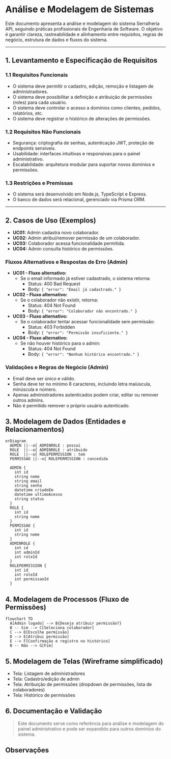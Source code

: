 
# Análise e Modelagem de Sistemas

Este documento apresenta a análise e modelagem do sistema Serralheria API, seguindo práticas profissionais de Engenharia de Software. O objetivo é garantir clareza, rastreabilidade e alinhamento entre requisitos, regras de negócio, estrutura de dados e fluxos do sistema.

---

## 1. Levantamento e Especificação de Requisitos

### 1.1 Requisitos Funcionais
- O sistema deve permitir o cadastro, edição, remoção e listagem de administradores.
- O sistema deve possibilitar a definição e atribuição de permissões (roles) para cada usuário.
- O sistema deve controlar o acesso a domínios como clientes, pedidos, relatórios, etc.
- O sistema deve registrar o histórico de alterações de permissões.

### 1.2 Requisitos Não Funcionais
- Segurança: criptografia de senhas, autenticação JWT, proteção de endpoints sensíveis.
- Usabilidade: interfaces intuitivas e responsivas para o painel administrativo.
- Escalabilidade: arquitetura modular para suportar novos domínios e permissões.

### 1.3 Restrições e Premissas
- O sistema será desenvolvido em Node.js, TypeScript e Express.
- O banco de dados será relacional, gerenciado via Prisma ORM.

---

## 2. Casos de Uso (Exemplos)
- **UC01:** Admin cadastra novo colaborador.
- **UC02:** Admin atribui/remover permissão de um colaborador.
- **UC03:** Colaborador acessa funcionalidade permitida.
- **UC04:** Admin consulta histórico de permissões.

### Fluxos Alternativos e Respostas de Erro (Admin)

- **UC01 - Fluxo alternativo:**
    - Se o email informado já estiver cadastrado, o sistema retorna:
      - Status: 400 Bad Request
      - Body: `{ "error": "Email já cadastrado." }`
- **UC02 - Fluxo alternativo:**
    - Se o colaborador não existir, retorna:
      - Status: 404 Not Found
      - Body: `{ "error": "Colaborador não encontrado." }`
- **UC03 - Fluxo alternativo:**
    - Se o colaborador tentar acessar funcionalidade sem permissão:
      - Status: 403 Forbidden
      - Body: `{ "error": "Permissão insuficiente." }`
- **UC04 - Fluxo alternativo:**
    - Se não houver histórico para o admin:
      - Status: 404 Not Found
      - Body: `{ "error": "Nenhum histórico encontrado." }`

### Validações e Regras de Negócio (Admin)

- Email deve ser único e válido.
- Senha deve ter no mínimo 8 caracteres, incluindo letra maiúscula, minúscula e número.
- Apenas administradores autenticados podem criar, editar ou remover outros admins.
- Não é permitido remover o próprio usuário autenticado.

## 3. Modelagem de Dados (Entidades e Relacionamentos)


```mermaid
erDiagram
  ADMIN ||--o{ ADMINROLE : possui
  ROLE  ||--o{ ADMINROLE : atribuido
  ROLE  ||--o{ ROLEPERMISSION : tem
  PERMISSAO ||--o{ ROLEPERMISSION : concedida

  ADMIN {
    int id
    string nome
    string email
    string senha
    datetime criadoEm
    datetime ultimoAcesso
    string status
  }
  ROLE {
    int id
    string nome
  }
  PERMISSAO {
    int id
    string nome
  }
  ADMINROLE {
    int id
    int adminId
    int roleId
  }
  ROLEPERMISSION {
    int id
    int roleId
    int permissaoId
  }
```

## 4. Modelagem de Processos (Fluxo de Permissões)

```mermaid
flowchart TD
  A[Admin logado] --> B{Deseja atribuir permissão?}
  B -- Sim --> C[Seleciona colaborador]
  C --> D[Escolhe permissão]
  D --> E[Atribui permissão]
  E --> F[Confirmação e registro no histórico]
  B -- Não --> G[Fim]
```

## 5. Modelagem de Telas (Wireframe simplificado)

- Tela: Listagem de administradores
- Tela: Cadastro/edição de admin
- Tela: Atribuição de permissões (dropdown de permissões, lista de colaboradores)
- Tela: Histórico de permissões

## 6. Documentação e Validação


> Este documento serve como referência para análise e modelagem do painel administrativo e pode ser expandido para outros domínios do sistema.
## Observações


